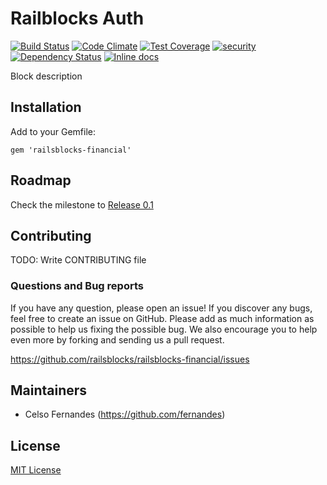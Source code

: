 # Railblocks Auth

[![Build Status](https://travis-ci.org/railsblocks/railsblocks-financial.svg?branch=master)](https://travis-ci.org/railsblocks/railsblocks-financial)
[![Code Climate](https://codeclimate.com/github/railsblocks/railsblocks-financial/badges/gpa.svg)](https://codeclimate.com/github/railsblocks/railsblocks-financial)
[![Test Coverage](https://codeclimate.com/github/railsblocks/railsblocks-financial/badges/coverage.svg)](https://codeclimate.com/github/railsblocks/railsblocks-financial)
[![security](https://hakiri.io/github/railsblocks/railsblocks-financial/master.svg)](https://hakiri.io/github/railsblocks/railsblocks-financial/master)
[![Dependency Status](https://gemnasium.com/railsblocks/railsblocks-financial.svg)](https://gemnasium.com/railsblocks/railsblocks-financial)
[![Inline docs](http://inch-ci.org/github/railsblocks/railsblocks-financial.svg?branch=master)](http://inch-ci.org/github/railsblocks/railsblocks-financial)

Block description


## Installation

Add to your Gemfile:

`gem 'railsblocks-financial'`


## Roadmap

Check the milestone to [Release 0.1](https://github.com/railsblocks/railsblocks-financial/milestones/Release%200.1)

## Contributing

TODO: Write CONTRIBUTING file

### Questions and Bug reports

If you have any question, please open an issue! If you discover any bugs, feel free to create an issue on GitHub. Please add as much information as possible to help us fixing the possible bug. We also encourage you to help even more by forking and sending us a pull request.

https://github.com/railsblocks/railsblocks-financial/issues

## Maintainers

* Celso Fernandes (https://github.com/fernandes)

## License

[MIT License](LICENSE)
